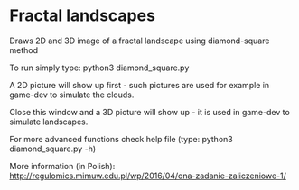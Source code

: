# Fractal landscapes

Draws 2D and 3D image of a fractal landscape using diamond-square method


To run simply type: python3 diamond_square.py


A 2D picture will show up first - such pictures are used for example in game-dev to simulate the clouds.

Close this window and a 3D picture will show up - it is used in game-dev to simulate landscapes.


For more advanced functions check help file (type: python3 diamond_square.py -h)


More information (in Polish): http://regulomics.mimuw.edu.pl/wp/2016/04/ona-zadanie-zaliczeniowe-1/

